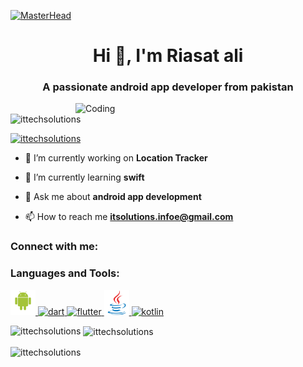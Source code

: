 [![MasterHead](https://1.bp.blogspot.com/-7A4WynwLsMw/XbBpCXG8fHI/AAAAAAAAMt4/uOa1bpLskYgrwGbllhSu2SDj_Mig8SXJQCLcBGAsYHQ/s1600/2000_600px.gif)](https://github.com/Ittechsolutions)
<h1 align="center">Hi 👋, I'm Riasat ali</h1>
<h3 align="center">A passionate android app developer from pakistan</h3>

<img align="right" alt="Coding" width="400" src="https://cdn.dribbble.com/users/1162077/screenshots/3848914/programmer.gif">

<p align="left"> <img src="https://komarev.com/ghpvc/?username=ittechsolutions&label=Profile%20views&color=0e75b6&style=flat" alt="ittechsolutions" /> </p>

<p align="left"> <a href="https://github.com/ryo-ma/github-profile-trophy"><img src="https://github-profile-trophy.vercel.app/?username=ittechsolutions" alt="ittechsolutions" /></a> </p>

- 🔭 I’m currently working on **Location Tracker**

- 🌱 I’m currently learning **swift**

- 💬 Ask me about **android app development**

- 📫 How to reach me **itsolutions.infoe@gmail.com**

<h3 align="left">Connect with me:</h3>
<p align="left">
</p>

<h3 align="left">Languages and Tools:</h3>
<p align="left"> <a href="https://developer.android.com" target="_blank" rel="noreferrer"> <img src="https://raw.githubusercontent.com/devicons/devicon/master/icons/android/android-original-wordmark.svg" alt="android" width="40" height="40"/> </a> <a href="https://dart.dev" target="_blank" rel="noreferrer"> <img src="https://www.vectorlogo.zone/logos/dartlang/dartlang-icon.svg" alt="dart" width="40" height="40"/> </a> <a href="https://flutter.dev" target="_blank" rel="noreferrer"> <img src="https://www.vectorlogo.zone/logos/flutterio/flutterio-icon.svg" alt="flutter" width="40" height="40"/> </a> <a href="https://www.java.com" target="_blank" rel="noreferrer"> <img src="https://raw.githubusercontent.com/devicons/devicon/master/icons/java/java-original.svg" alt="java" width="40" height="40"/> </a> <a href="https://kotlinlang.org" target="_blank" rel="noreferrer"> <img src="https://www.vectorlogo.zone/logos/kotlinlang/kotlinlang-icon.svg" alt="kotlin" width="40" height="40"/> </a> </p>

<p><img align="left" src="https://github-readme-stats.vercel.app/api/top-langs?username=ittechsolutions&show_icons=true&locale=en&layout=compact" alt="ittechsolutions" /></p>

<p>&nbsp;<img align="center" src="https://github-readme-stats.vercel.app/api?username=ittechsolutions&show_icons=true&locale=en" alt="ittechsolutions" /></p>

<p><img align="center" src="https://github-readme-streak-stats.herokuapp.com/?user=ittechsolutions&" alt="ittechsolutions" /></p>
